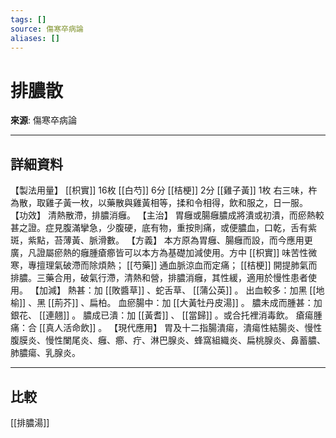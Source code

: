 ```yaml
---
tags: []
source: 傷寒卒病論
aliases: []
---
```


# 排膿散

**來源**: 傷寒卒病論  

---

## 詳細資料
【製法用量】 [[枳實]] 16枚 [[白芍]] 6分 [[桔梗]] 2分 [[雞子黃]] 1枚
右三味，杵為散，取雞子黃一枚，以藥散與雞黃相等，揉和令相得，飲和服之，日一服。
【功效】
清熱散滯，排膿消癰。
【主治】
胃癰或腸癰膿成將潰或初潰，而瘀熱較甚之證。症見腹滿攣急，少腹硬，底有物，重按則痛，或便膿血，口乾，舌有紫斑，紫點，苔薄黃、脈滑數。
【方義】
本方原為胃癰、腸癰而設，而今應用更廣，凡證屬瘀熱的癰腫瘡癤皆可以本方為基礎加減使用。方中 [[枳實]] 味苦性微寒，專擅理氣破滯而除煩熱； [[芍藥]] 通血脈涼血而定痛； [[桔梗]] 開提肺氣而排膿。三藥合用，破氣行滯，清熱和營，排膿消癰，其性緩，適用於慢性患者使用。
【加減】
熱甚：加 [[敗醬草]] 、蛇舌草、 [[蒲公英]] 。
出血較多：加黑 [[地榆]] 、黑 [[荊芥]] 、扁柏。
血瘀腸中：加 [[大黃牡丹皮湯]] 。
膿未成而腫甚：加銀花、 [[連翹]] 。
膿成已潰：加 [[黃耆]] 、 [[當歸]] 。或合托裡消毒飲。
瘡瘍腫痛：合 [[真人活命飲]] 。
【現代應用】
胃及十二指腸潰瘍，潰瘍性結腸炎、慢性腹膜炎、慢性闌尾炎、癰、癤、疔、淋巴腺炎、蜂窩組織炎、扁桃腺炎、鼻蓄膿、肺膿瘍、乳腺炎。

---

## 比較
[[排膿湯]]
